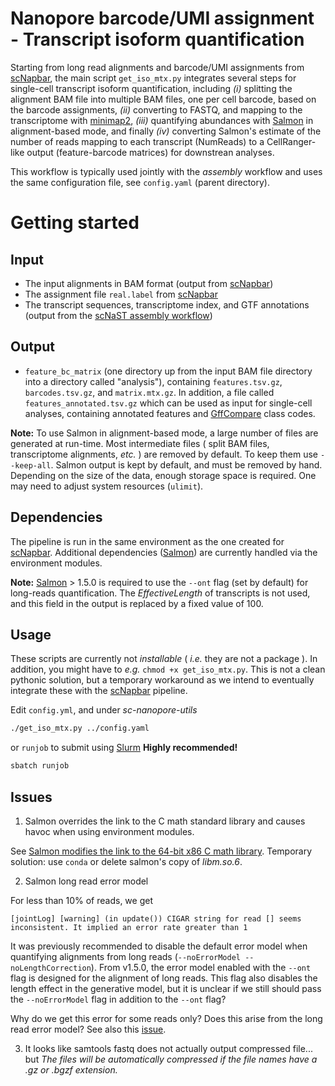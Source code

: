 
Nanopore barcode/UMI assignment - Transcript isoform quantification
===================================================================

Starting from long read alignments and barcode/UMI assignments from [scNapbar](https://github.com/dieterich-lab/single-cell-nanopore), the
main script `get_iso_mtx.py` integrates several steps for single-cell transcript isoform quantification, including *(i)* splitting the alignment BAM file into multiple BAM files, one per cell barcode, based on the barcode assignments, *(ii)* converting to FASTQ, and mapping to the transcriptome with [minimap2](https://lh3.github.io/minimap2/minimap2.html), *(iii)* quantifying abundances with [Salmon](https://salmon.readthedocs.io/en/latest/salmon.html) in alignment-based mode, and finally *(iv)* converting Salmon's estimate of the number of reads mapping to each transcript (NumReads) to a CellRanger-like output (feature-barcode matrices) for downstrean analyses.

This workflow is typically used jointly with the *assembly* workflow and uses the same configuration file, see `config.yaml` (parent directory).


Getting started
===============

## Input

- The input alignments in BAM format (output from [scNapbar](https://github.com/dieterich-lab/single-cell-nanopore))
- The assignment file `real.label` from [scNapbar](https://github.com/dieterich-lab/single-cell-nanopore)
- The transcript sequences, transcriptome index, and GTF annotations (output from the [scNaST assembly workflow](https://github.com/dieterich-lab/ScNaST/tree/main/workflow/assembly))

## Output

- `feature_bc_matrix` (one directory up from the input BAM file directory into a directory called "analysis"), containing `features.tsv.gz`, `barcodes.tsv.gz`, and `matrix.mtx.gz`. In addition, a file called `features_annotated.tsv.gz` which can be used as input for single-cell analyses, containing annotated features and [GffCompare](https://ccb.jhu.edu/software/stringtie/gffcompare.shtml) class codes.
 

**Note:** To use Salmon in alignment-based mode, a large number of files are generated at run-time. Most intermediate files ( split BAM files, transcriptome alignments, *etc.* ) are removed by default. To keep them use `--keep-all`. Salmon output is kept by default, and must be removed by hand. Depending on the size of the data, enough storage space is required. One may need to adjust system resources (`ulimit`).


## Dependencies

The pipeline is run in the same environment as the one created for [scNapbar](https://github.com/dieterich-lab/single-cell-nanopore).
Additional dependencies ([Salmon](https://salmon.readthedocs.io/en/latest/salmon.html)) are currently handled via the environment modules.

**Note:** [Salmon](https://salmon.readthedocs.io/en/latest/salmon.html) > 1.5.0 is required to use the `--ont` flag (set by default) for long-reads quantification. The *EffectiveLength* of transcripts is not used, and this field in the output is replaced by a fixed value of 100.


## Usage

These scripts are currently not *installable* ( *i.e.* they are not a package ). In addition, you might have to *e.g.* `chmod +x get_iso_mtx.py`.
This is not a clean pythonic solution, but a temporary workaround as we intend to eventually integrate these 
with the [scNapbar](https://github.com/dieterich-lab/single-cell-nanopore) pipeline.

Edit `config.yml`, and under *sc-nanopore-utils*

```bash
./get_iso_mtx.py ../config.yaml
```

or `runjob` to submit using [Slurm](https://slurm.schedmd.com/documentation.html) **Highly recommended!**

```bash
sbatch runjob
```


## Issues

1. Salmon overrides the link to the C math standard library and causes havoc when using environment modules.

See [Salmon modifies the link to the 64-bit x86 C math library](https://github.com/COMBINE-lab/salmon/issues/710). Temporary solution: use `conda` or delete salmon's copy of *libm.so.6*.

2. Salmon long read error model

For less than 10% of reads, we get 

```
[jointLog] [warning] (in update()) CIGAR string for read [] seems inconsistent. It implied an error rate greater than 1
```

It was previously recommended to disable the default error model when quantifying alignments from long reads (`--noErrorModel --noLengthCorrection`).
From v1.5.0, the error model enabled with the `--ont` flag is designed for the alignment of long reads. This flag also disables the length effect in the generative model, but it is unclear if we still should pass the `--noErrorModel` flag in addition to the `--ont` flag?

Why do we get this error for some reads only? Does this arise from the long read error model? See also this [issue](https://github.com/COMBINE-lab/salmon/issues/289).


3. It looks like samtools fastq does not actually output compressed file... but *The files will be automatically compressed if the file names have a .gz or .bgzf extension.*



